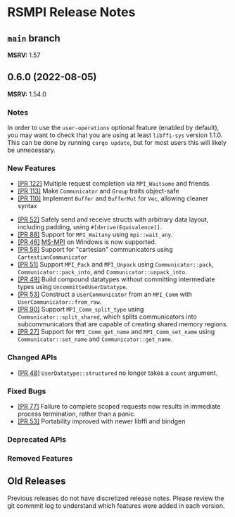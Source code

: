 # RSMPI Release Notes

## `main` branch

**MSRV:** 1.57

## 0.6.0 (2022-08-05)

**MSRV:** 1.54.0

### Notes

In order to use the `user-operations` optional feature (enabled by default), you may want to check
that  you are using at least `libffi-sys` version 1.1.0. This can be done by running `cargo
update`, but for most users this will likely be unnecessary.

### New Features

* [[PR 122]](https://github.com/rsmpi/rsmpi/pull/122) Multiple request completion via `MPI_Waitsome` and friends.
* [[PR 113]](https://github.com/rsmpi/rsmpi/pull/113) Make `Communicator` and `Group` traits object-safe
* [[PR 110]](https://github.com/rsmpi/rsmpi/pull/110) Implement `Buffer` and `BufferMut` for `Vec`,
    allowing cleaner syntax
- [[PR 52]](https://github.com/rsmpi/rsmpi/pull/52) Safely send and receive structs with arbitrary
    data layout, including padding, using `#[derive(Equivalence)]`.
- [[PR 88]](https://github.com/rsmpi/rsmpi/pull/88) Support for `MPI_Waitany` using `mpi::wait_any`.
- [[PR 46]](https://github.com/rsmpi/rsmpi/pull/46)
    [MS-MPI](https://docs.microsoft.com/en-us/message-passing-interface/microsoft-mpi) on Windows
    is now supported.
- [[PR 58]](https://github.com/rsmpi/rsmpi/pull/58) Support for "cartesian" communicators using
    `CartestianCommunicator`
- [[PR 51]](https://github.com/rsmpi/rsmpi/pull/51) Support `MPI_Pack` and `MPI_Unpack` using
    `Communicator::pack`, `Communicator::pack_into`, and `Communicator::unpack_into`.
- [[PR 49]](https://github.com/rsmpi/rsmpi/pull/49) Build compound datatypes without committing
    intermediate types using `UncommittedUserDatatype`.
- [[PR 53]](https://github.com/rsmpi/rsmpi/pull/53) Construct a `UserCommunicator` from an
    `MPI_Comm` with `UserCommunicator::from_raw`.
- [[PR 90]](https://github.com/rsmpi/rsmpi/pull/90) Support `MPI_Comm_split_type` using
    `Communicator::split_shared`, which splits communicators into subcommunicators that are capable
    of creating shared memory regions.
- [[PR 27]](https://github.com/rsmpi/rsmpi/pull/27) Support for `MPI_Comm_get_name` and
    `MPI_Comm_set_name` using `Communicator::set_name` and `Communicator::get_name`.

### Changed APIs
- [[PR 48]](https://github.com/rsmpi/rsmpi/pull/48) `UserDatatype::structured` no longer takes a
    `count` argument.

### Fixed Bugs
- [[PR 77]](https://github.com/rsmpi/rsmpi/pull/77) Failure to complete scoped requests now results
    in immediate process termination, rather than a panic.
- [[PR 53]](https://github.com/rsmpi/rsmpi/pull/96) Portability improved with newer libffi and
    bindgen

### Deprecated APIs

### Removed Features

## Old Releases
Previous releases do not have discretized release notes. Please review the git commmit log to
understand which features were added in each version.
